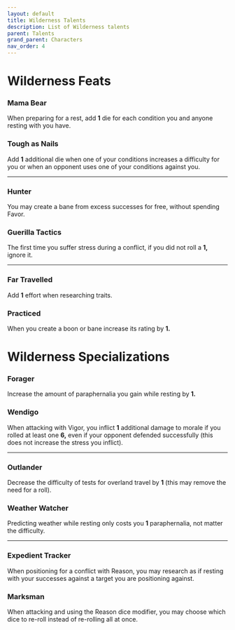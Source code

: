 ```yaml
---
layout: default
title: Wilderness Talents
description: List of Wilderness talents
parent: Talents
grand_parent: Characters
nav_order: 4
---
```


# Wilderness Feats

### Mama Bear

When preparing for a rest, add **1** die for each condition you and anyone resting with you have.

### Tough as Nails

Add **1** additional die when one of your conditions increases a difficulty for you or when an opponent uses one of your conditions against you.

---

### Hunter

You may create a bane from excess successes for free, without spending Favor.

### Guerilla Tactics

The first time you suffer stress during a conflict, if you did not roll a **1,** ignore it.

---

### Far Travelled

Add **1** effort when researching traits.

### Practiced

When you create a boon or bane increase its rating by **1.**



# Wilderness Specializations

### Forager

Increase the amount of paraphernalia you gain while resting by **1.**

### Wendigo

When attacking with Vigor, you inflict **1** additional damage to morale if you rolled at least one **6,** even if your opponent defended successfully (this does not increase the stress you inflict).

---

### Outlander

Decrease the difficulty of tests for overland travel by **1** (this may remove the need for a roll).

### Weather Watcher

Predicting weather while resting only costs you **1** paraphernalia, not matter the difficulty.

---

### Expedient Tracker

When positioning for a conflict with Reason, you may research as if resting with your successes against a target you are positioning against.

### Marksman

When attacking and using the Reason dice modifier, you may choose which dice to re-roll instead of re-rolling all at once.
